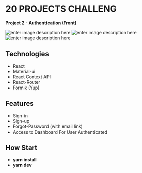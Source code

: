 # 20 PROJECTS CHALLENG

**Project 2 - Authentication (Front)**

[](d)
![enter image description here](https://s19.picofile.com/file/8434021650/screen1.jpg)
![enter image description here](https://s19.picofile.com/file/8434021768/screen2.jpg)
![enter image description here](https://s18.picofile.com/file/8434022942/profile.JPG)

## Technologies

 - React
 - Material-ui
 - React Context API
 - React-Router
 - Formik (Yup)

## Features

- Sign-in
- Sign-up
- Forgot-Password (with email link)
- Access to Dashboard For User Authenticated

## How Start

 - **yarn install**
 - **yarn dev**
